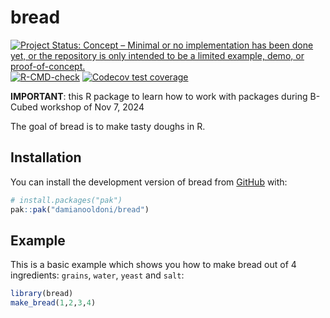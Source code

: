 # bread

<!-- badges: start -->
  [![Project Status: Concept – Minimal or no implementation has been done yet, or the repository is only intended to be a limited example, demo, or proof-of-concept.](https://www.repostatus.org/badges/latest/concept.svg)](https://www.repostatus.org/#concept)
  [![R-CMD-check](https://github.com/damianooldoni/bread/actions/workflows/R-CMD-check.yaml/badge.svg)](https://github.com/damianooldoni/bread/actions/workflows/R-CMD-check.yaml)
  [![Codecov test coverage](https://codecov.io/gh/damianooldoni/bread/graph/badge.svg)](https://app.codecov.io/gh/damianooldoni/bread)

**IMPORTANT**: this R package to learn how to work with packages during B-Cubed workshop of Nov 7, 2024

The goal of bread is to make tasty doughs in R.

## Installation

You can install the development version of bread from [GitHub](https://github.com/damianooldoni/bread) with:

``` r
# install.packages("pak")
pak::pak("damianooldoni/bread")
```

## Example

This is a basic example which shows you how to make bread out of 4 ingredients: `grains`, `water`, `yeast` and `salt`:

``` r
library(bread)
make_bread(1,2,3,4)
```

